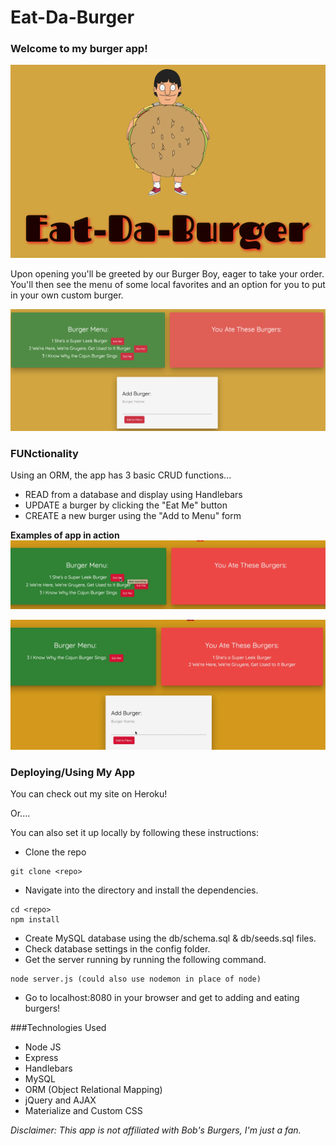 # Eat-Da-Burger

### Welcome to my burger app!
![](gifs/homeScreen.png) 

Upon opening you'll be greeted by our Burger Boy, eager to take your order. 
You'll then see the menu of some local favorites and an option for you to put in your own custom burger.  

![](gifs/menu.png)

### FUNctionality
Using an ORM, the app has 3 basic CRUD functions...

* READ from a database and display using Handlebars
* UPDATE a burger by clicking the "Eat Me" button 
* CREATE a new burger using the "Add to Menu" form

**Examples of app in action**  
![](gifs/eatBurger.gif)  


![](gifs/BurgerAdd.gif)  


### Deploying/Using My App

You can check out my site on Heroku!

Or....

You can also set it up locally by following these instructions:  

* Clone the repo 
```
git clone <repo>
```
* Navigate into the directory and install the dependencies. 
``` 
cd <repo>
npm install 
```
* Create MySQL database using the db/schema.sql & db/seeds.sql files. 
* Check database settings in the config folder.
* Get the server running by running the following command.
```
node server.js (could also use nodemon in place of node)
```
* Go to localhost:8080 in your browser and get to adding and eating burgers!

###Technologies Used
* Node JS
* Express 
* Handlebars 
* MySQL
* ORM (Object Relational Mapping)
* jQuery and AJAX
* Materialize and Custom CSS  

_Disclaimer: This app is not affiliated with Bob's Burgers, I'm just a fan._
